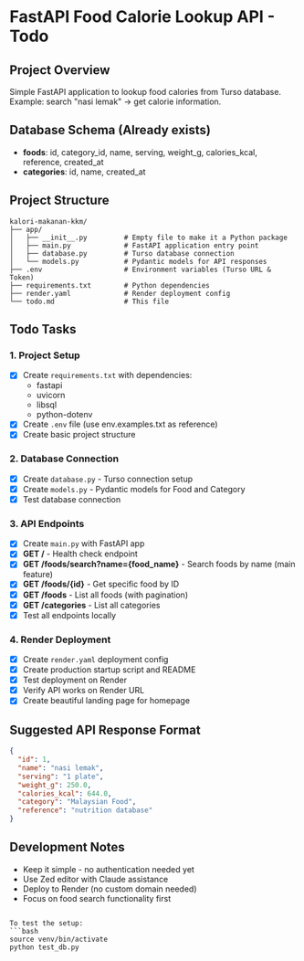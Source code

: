 # FastAPI Food Calorie Lookup API - Todo

## Project Overview
Simple FastAPI application to lookup food calories from Turso database. Example: search "nasi lemak" → get calorie information.

## Database Schema (Already exists)
- **foods**: id, category_id, name, serving, weight_g, calories_kcal, reference, created_at
- **categories**: id, name, created_at

## Project Structure
```
kalori-makanan-kkm/
├── app/
│   ├── __init__.py         # Empty file to make it a Python package
│   ├── main.py             # FastAPI application entry point
│   ├── database.py         # Turso database connection
│   └── models.py           # Pydantic models for API responses
├── .env                    # Environment variables (Turso URL & Token)
├── requirements.txt        # Python dependencies
├── render.yaml             # Render deployment config
└── todo.md                 # This file
```

## Todo Tasks

### 1. Project Setup
- [x] Create `requirements.txt` with dependencies:
  - fastapi
  - uvicorn
  - libsql
  - python-dotenv
- [x] Create `.env` file (use env.examples.txt as reference)
- [x] Create basic project structure

### 2. Database Connection
- [x] Create `database.py` - Turso connection setup
- [x] Create `models.py` - Pydantic models for Food and Category
- [x] Test database connection

### 3. API Endpoints
- [x] Create `main.py` with FastAPI app
- [x] **GET /** - Health check endpoint
- [x] **GET /foods/search?name={food_name}** - Search foods by name (main feature)
- [x] **GET /foods/{id}** - Get specific food by ID
- [x] **GET /foods** - List all foods (with pagination)
- [x] **GET /categories** - List all categories
- [x] Test all endpoints locally

### 4. Render Deployment
- [x] Create `render.yaml` deployment config
- [x] Create production startup script and README
- [x] Test deployment on Render
- [x] Verify API works on Render URL
- [x] Create beautiful landing page for homepage

## Suggested API Response Format
```json
{
  "id": 1,
  "name": "nasi lemak",
  "serving": "1 plate",
  "weight_g": 250.0,
  "calories_kcal": 644.0,
  "category": "Malaysian Food",
  "reference": "nutrition database"
}
```

## Development Notes
- Keep it simple - no authentication needed yet
- Use Zed editor with Claude assistance
- Deploy to Render (no custom domain needed)
- Focus on food search functionality first

```

To test the setup:
```bash
source venv/bin/activate
python test_db.py
```
